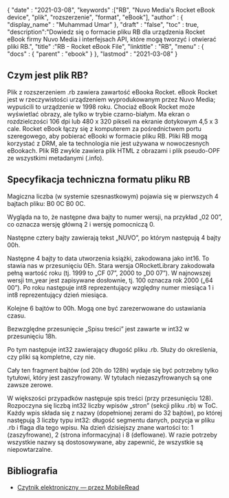 {
  "date" : "2021-03-08",
  "keywords" :["RB", "Nuvo Media's Rocket eBook device", "plik", "rozszerzenie", "format", "eBook"],
  "author" : {
    "display_name" : "Muhammad Umar"
},
  "draft" : "false",
  "toc" : true,
  "description":"Dowiedz się o formacie pliku RB dla urządzenia Rocket eBook firmy Nuvo Media i interfejsach API, które mogą tworzyć i otwierać pliki RB.",
  "title" :"RB - Rocket eBook File",
  "linktitle" : "RB",
  "menu" : {
    "docs" : {
      "parent" : "ebook"
}
},
  "lastmod" : "2021-03-08"
}

## Czym jest plik RB?

Plik z rozszerzeniem .rb zawiera zawartość eBooka Rocket. eBook Rocket jest w rzeczywistości urządzeniem wyprodukowanym przez Nuvo Media; wypuścili to urządzenie w 1998 roku. Chociaż eBook Rocket może wyświetlać obrazy, ale tylko w trybie czarno-białym. Ma ekran o rozdzielczości 106 dpi lub 480 x 320 pikseli na ekranie dotykowym 4,5 x 3 cale. Rocket eBook łączy się z komputerem za pośrednictwem portu szeregowego, aby pobierać eBooki w formacie pliku RB. Pliki RB mogą korzystać z DRM, ale ta technologia nie jest używana w nowoczesnych eBookach. Plik RB zwykle zawiera plik HTML z obrazami i plik pseudo-OPF ze wszystkimi metadanymi (.info).

## Specyfikacja techniczna formatu pliku RB ##

Magiczna liczba (w systemie szesnastkowym) pojawia się w pierwszych 4 bajtach pliku: B0 0C B0 0C.

Wygląda na to, że następne dwa bajty to numer wersji, na przykład „02 00”, co oznacza wersję główną 2 i wersję pomocniczą 0.

Następne cztery bajty zawierają tekst „NUVO”, po którym następują 4 bajty 00h.

Następne 4 bajty to data utworzenia książki, zakodowana jako int16. To stawia nas w przesunięciu 0Eh. Stara wersja ORocketLibrary zakodowała pełną wartość roku (tj. 1999 to „CF 07”, 2000 to „D0 07”). W najnowszej wersji tm_year jest zapisywane dosłownie, tj. 100 oznacza rok 2000 („64 00”). Po roku następuje int8 reprezentujący względny numer miesiąca 1 i int8 reprezentujący dzień miesiąca.

Kolejne 6 bajtów to 00h. Mogą one być zarezerwowane do ustawiania czasu.

Bezwzględne przesunięcie „Spisu treści” jest zawarte w int32 w przesunięciu 18h.

Po tym następuje int32 zawierający długość pliku .rb. Służy do określenia, czy pliki są kompletne, czy nie.

Cały ten fragment bajtów (od 20h do 128h) wydaje się być potrzebny tylko tytułowi, który jest zaszyfrowany. W tytułach niezaszyfrowanych są one zawsze zerowe.

W większości przypadków następuje spis treści (przy przesunięciu 128). Rozpoczyna się liczbą int32 liczby wpisów „stron” (sekcji pliku .rb) w ToC. Każdy wpis składa się z nazwy (dopełnionej zerami do 32 bajtów), po której następują 3 liczby typu int32: długość segmentu danych, pozycja w pliku .rb i flaga dla tego wpisu. Na dzień dzisiejszy znane wartości to: 1 (zaszyfrowane), 2 (strona informacyjna) i 8 (deflowane). W razie potrzeby wszystkie nazwy są dostosowywane, aby zapewnić, że wszystkie są niepowtarzalne.

## Bibliografia

* [Czytnik elektroniczny — przez MobileRead](https://en.wikipedia.org/wiki/E-reader)

